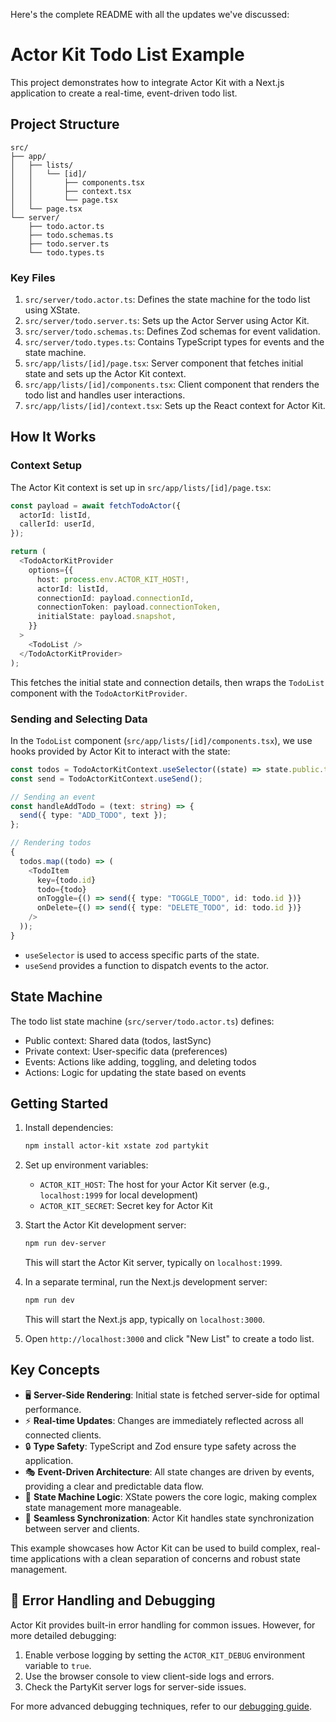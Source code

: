 Here's the complete README with all the updates we've discussed:

# Actor Kit Todo List Example

This project demonstrates how to integrate Actor Kit with a Next.js application to create a real-time, event-driven todo list.

## Project Structure

```
src/
├── app/
│   ├── lists/
│   │   └── [id]/
│   │       ├── components.tsx
│   │       ├── context.tsx
│   │       └── page.tsx
│   └── page.tsx
└── server/
    ├── todo.actor.ts
    ├── todo.schemas.ts
    ├── todo.server.ts
    └── todo.types.ts
```

### Key Files

1. `src/server/todo.actor.ts`: Defines the state machine for the todo list using XState.
2. `src/server/todo.server.ts`: Sets up the Actor Server using Actor Kit.
3. `src/server/todo.schemas.ts`: Defines Zod schemas for event validation.
4. `src/server/todo.types.ts`: Contains TypeScript types for events and the state machine.
5. `src/app/lists/[id]/page.tsx`: Server component that fetches initial state and sets up the Actor Kit context.
6. `src/app/lists/[id]/components.tsx`: Client component that renders the todo list and handles user interactions.
7. `src/app/lists/[id]/context.tsx`: Sets up the React context for Actor Kit.

## How It Works

### Context Setup

The Actor Kit context is set up in `src/app/lists/[id]/page.tsx`:

```typescript
const payload = await fetchTodoActor({
  actorId: listId,
  callerId: userId,
});

return (
  <TodoActorKitProvider
    options={{
      host: process.env.ACTOR_KIT_HOST!,
      actorId: listId,
      connectionId: payload.connectionId,
      connectionToken: payload.connectionToken,
      initialState: payload.snapshot,
    }}
  >
    <TodoList />
  </TodoActorKitProvider>
);
```

This fetches the initial state and connection details, then wraps the `TodoList` component with the `TodoActorKitProvider`.

### Sending and Selecting Data

In the `TodoList` component (`src/app/lists/[id]/components.tsx`), we use hooks provided by Actor Kit to interact with the state:

```typescript
const todos = TodoActorKitContext.useSelector((state) => state.public.todos);
const send = TodoActorKitContext.useSend();

// Sending an event
const handleAddTodo = (text: string) => {
  send({ type: "ADD_TODO", text });
};

// Rendering todos
{
  todos.map((todo) => (
    <TodoItem
      key={todo.id}
      todo={todo}
      onToggle={() => send({ type: "TOGGLE_TODO", id: todo.id })}
      onDelete={() => send({ type: "DELETE_TODO", id: todo.id })}
    />
  ));
}
```

- `useSelector` is used to access specific parts of the state.
- `useSend` provides a function to dispatch events to the actor.

## State Machine

The todo list state machine (`src/server/todo.actor.ts`) defines:

- Public context: Shared data (todos, lastSync)
- Private context: User-specific data (preferences)
- Events: Actions like adding, toggling, and deleting todos
- Actions: Logic for updating the state based on events

## Getting Started

1. Install dependencies:

   ```bash
   npm install actor-kit xstate zod partykit
   ```

2. Set up environment variables:

   - `ACTOR_KIT_HOST`: The host for your Actor Kit server (e.g., `localhost:1999` for local development)
   - `ACTOR_KIT_SECRET`: Secret key for Actor Kit

3. Start the Actor Kit development server:

   ```bash
   npm run dev-server
   ```

   This will start the Actor Kit server, typically on `localhost:1999`.

4. In a separate terminal, run the Next.js development server:

   ```bash
   npm run dev
   ```

   This will start the Next.js app, typically on `localhost:3000`.

5. Open `http://localhost:3000` and click "New List" to create a todo list.

## Key Concepts

- 🖥️ **Server-Side Rendering**: Initial state is fetched server-side for optimal performance.
- ⚡ **Real-time Updates**: Changes are immediately reflected across all connected clients.
- 🔒 **Type Safety**: TypeScript and Zod ensure type safety across the application.
- 🎭 **Event-Driven Architecture**: All state changes are driven by events, providing a clear and predictable data flow.
- 🧠 **State Machine Logic**: XState powers the core logic, making complex state management more manageable.
- 🔄 **Seamless Synchronization**: Actor Kit handles state synchronization between server and clients.

This example showcases how Actor Kit can be used to build complex, real-time applications with a clean separation of concerns and robust state management.

## 🐛 Error Handling and Debugging

Actor Kit provides built-in error handling for common issues. However, for more detailed debugging:

1. Enable verbose logging by setting the `ACTOR_KIT_DEBUG` environment variable to `true`.
2. Use the browser console to view client-side logs and errors.
3. Check the PartyKit server logs for server-side issues.

For more advanced debugging techniques, refer to our [debugging guide](https://docs.actor-kit.dev/debugging).
